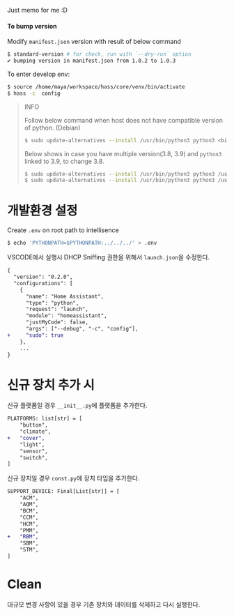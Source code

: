 Just memo for me :D


#### To bump version

Modify `manifest.json` version with result of below command

```bash
$ standard-version # for check, run with `--dry-run` option
✔ bumping version in manifest.json from 1.0.2 to 1.0.3
```

To enter develop env:
```bash
$ source /home/maya/workspace/hass/core/venv/bin/activate
$ hass -c  config
```

> INFO
>
> Follow below command when host does not have compatible version of python. (Debian)
> ```bash
> $ sudo update-alternatives --install /usr/bin/python3 python3 <binary: path> <int: priority>
> ```
>
> Below shows in case you have multiple version(3.8, 3.9) and `python3` linked to 3.9, to change 3.8.
> ```bash
> $ sudo update-alternatives --install /usr/bin/python3 python3 /usr/bin/python3.8 3
> $ sudo update-alternatives --install /usr/bin/python3 python3 /usr/bin/python3.10 2
> ```

# 개발환경 설정
Create `.env` on root path to intellisence
```bash
$ echo 'PYTHONPATH=$PYTHONPATH:../../../' > .env
```

VSCODE에서 실행시 DHCP Sniffing 권한을 위해서 `launch.json`을 수정한다.
```diff
{
  "version": "0.2.0",
  "configurations": [
    {
      "name": "Home Assistant",
      "type": "python",
      "request": "launch",
      "module": "homeassistant",
      "justMyCode": false,
      "args": ["--debug", "-c", "config"],
+     "sudo": true
    },
    ...
}
```

# 신규 장치 추가 시
신규 플랫폼일 경우 `__init__.py`에 플랫폼을 추가한다.

```diff
PLATFORMS: list[str] = [
    "button",
    "climate",
+   "cover",
    "light",
    "sensor",
    "switch",
]
```


신규 장치일 경우 `const.py`에 장치 타입을 추가한다.

```diff
SUPPORT_DEVICE: Final[List[str]] = [
    "ACM",
    "AQM",
    "BCM",
    "CCM",
    "HCM",
    "PMM",
+   "RBM",
    "SBM",
    "STM",
]
```

# Clean
대규모 변경 사항이 있을 경우 기존 장치와 데이터를 삭제하고 다시 실행한다.

```bash
```